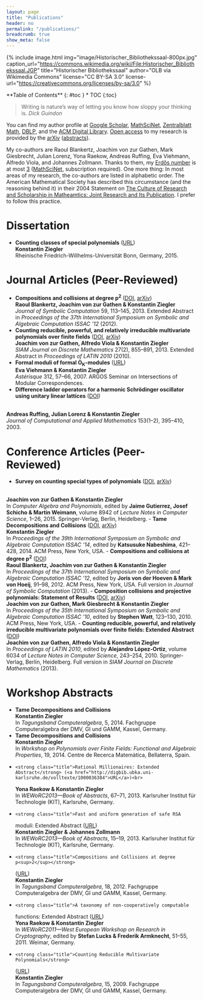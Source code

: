```yaml
---
layout: page
title: "Publications"
header: no
permalink: "/publications/"
breadcrumb: true
show_meta: false
---
```


{% include image.html
   img="image/Historischer_Bibliothekssaal-800px.jpg"
   caption_url="https://commons.wikimedia.org/wiki/File:Historischer_Bibliothekssaal.JGP"
   title="Historischer Bibliothekssaal"
   author="OLB via Wikimedia Commons"
   license="CC BY-SA 3.0"
   license-url="https://creativecommons.org/licenses/by-sa/3.0"
%}

<div class="panel radius" markdown="1">
**Table of Contents**
{: #toc }
*  TOC
{:toc}
</div>

> Writing is nature’s way of letting you know how sloppy your thinking
> is.
<cite>Dick Guindon</cite>

You can find my author profile at <a
href="http://scholar.google.de/citations?sortby=pubdate&amp;hl=de&amp;user=_C-Boh4AAAAJ&amp;view_op=list_works">Google
Scholar</a>, <a
href="http://www.ams.org/mathscinet/search/publications.html?pg1=INDI&amp;s1=718087">MathSciNet</a>,
<a
href="http://www.zentralblatt-math.org/zmath/en/advanced/?q=ai:ziegler.konstantin">Zentralblatt
Math</a>, <a
href="http://www.informatik.uni-trier.de/~ley/pers/hd/z/Ziegler:Konstantin.html">DBLP</a>,
and the <a
href="https://dl.acm.org/author_page.cfm?id=81466646150&amp;coll=DL&amp;dl=GUIDE&amp;CFID=522446437&amp;CFTOKEN=57491989">ACM
Digital Library</a>. <a
href="http://www.phdcomics.com/comics/archive.php?comicid=1533">Open
access</a> to my research is provided by the <a
href="http://arxiv.org/a/ziegler_k_1">arXiv</a> (<a
href="http://front.math.ucdavis.edu/search?a=konstantin+ziegler&amp;s=Abstracts">abstracts</a>).

My co-authors are Raoul Blankertz, Joachim von zur Gathen, Mark
Giesbrecht, Julian Lorenz, Yona Raekow, Andreas Ruffing, Eva Viehmann,
Alfredo Viola, and Johannes Zollmann. Thanks to them, my <a
href="https://en.wikipedia.org/wiki/Erd%C5%91s_number">Erd&#337;s
number</a> is at most <a
href="https://www.csauthors.net/distance/paul-erdos/konstantin%20ziegler">3</a>
(<a
href="http://www.ams.org/mathscinet/collaborationDistance.html?group_source=718087">MathSciNet</a>,
subscription required). One more thing: In most areas of my research,
the co-authors are listed in alphabetic order. The American
Mathematical Society has described this circumstance (and the
reasoning behind it) in their 2004 Statement on <a
href="https://www.ams.org/profession/leaders/culture/CultureStatement04.pdf">The
Culture of Research and Scholarship in Matheamtics: Joint Research and
Its Publication</a>. I prefer to follow this practice.

# Dissertation

- <strong class="title">Counting classes of special polynomials</strong>
    (<a href="http://hss.ulb.uni-bonn.de/2015/3981/3981.htm">URL</a>)<br>
    <strong class="author">Konstantin Ziegler</strong><br> Rheinische
    Friedrich-Willhelms-Universit&auml;t Bonn, Germany, 2015.



# Journal Articles (Peer-Reviewed)

- <strong class="title">Compositions and collisions at degree
    p<sup>2</sup></strong> (<a
    href="http://dx.doi.org/10.1016/j.jsc.2013.06.001">DOI</a>, <a
    href="http://arxiv.org/abs/1202.5810">arXiv</a>)<br> <strong
    class="author">Raoul Blankertz, Joachim von zur Gathen &amp;
    Konstantin Ziegler</strong><br> <cite>Journal of Symbolic
    Computation</cite> 59, 113&ndash;145, 2013. Extended Abstract in
    <cite>Proceedings of the 37th International Symposium on Symbolic
    and Algebraic Computation ISSAC '12</cite> (2012).
- <strong class="title">Counting reducible, powerful, and relatively irreducible
    multivariate polynomials over finite fields</strong>
    (<a href="http://dx.doi.org/10.1137/110854680">DOI</a>, <a href="http://arxiv.org/abs/0912.3312">arXiv</a>)<br>
    <strong class="author">Joachim von zur Gathen, Alfredo Viola &amp; Konstantin
      Ziegler</strong><br>
    <cite>SIAM Journal on Discrete
    Mathematics</cite> 27(2), 855&ndash;891, 2013.
    Extended Abstract in <cite>Proceedings of LATIN 2010</cite> (2010).
- <strong class="title">Formal moduli of formal O<sub>K</sub>-modules</strong> (<a href="http://smf4.emath.fr/Publications/Asterisque/2007/312/html/smf_ast_312_57-66.html">URL</a>)<br>
    <strong class="author">Eva Viehmann &amp; Konstantin Ziegler</strong><br>
      <cite>Ast&eacute;risque</cite> 312, 57&ndash;66, 2007. ARGOS
      Seminar on Intersections of Modular Correspondences.
- <strong class="title">Difference ladder operators for a harmonic Schr&ouml;dinger
    oscillator using unitary linear lattices</strong> (<a href="http://dx.doi.org/10.1016/S0377-0427(02)00613-1">DOI</a>)
<br>
    <strong class="author">Andreas Ruffing, Julian Lorenz &amp; Konstantin
      Ziegler</strong><br>
    <cite>Journal of Computational and Applied
      Mathematics</cite> 153(1&ndash;2),
      395&ndash;410, 2003.



# Conference Articles (Peer-Reviewed)

- <strong class="title">Survey on counting special types of polynomials</strong>
    (<a href="http://dx.doi.org/10.1007/978-3-319-15081-9_3">DOI</a>,
  <a href="http://arxiv.org/abs/1407.2970">arXiv</a>)
<br>
    <strong class="author">Joachim von zur Gathen &amp; Konstantin Ziegler</strong><br>
    In <cite>Computer Algebra and Polynomials</cite>, edited
    by <strong class="author">Jaime Gutierrez, Josef Schicho &amp;
    Martin Weimann</strong>, volume 8942 of <cite>Lecture Notes in
    Computer Science</cite>, 1&ndash;26, 2015. Springer-Verlag, Berlin,
    Heidelberg.
-  <strong class="title">Tame Decompositions and Collisions</strong> (<a href="http://dx.doi.org/10.1145/2608628.2608653">DOI</a>,
<a href="http://arxiv.org/abs/1402.5945">arXiv</a>)<br>
    <strong class="author">Konstantin Ziegler</strong><br>
    In <cite>Proceedings of the 39th International Symposium on Symbolic and
Algebraic Computation ISSAC '14</cite>, edited by <strong class="author">Katsusuke
    Nabeshima</strong>, 421&ndash;428, 2014. ACM Press, New York, USA.
-  <strong class="title">Compositions and collisions at degree p<sup>2</sup></strong>
    (<a href="http://dx.doi.org/10.1145/2442829.2442846">DOI</a>)<br>
    <strong class="author">Raoul Blankertz, Joachim von zur Gathen
      &amp; Konstantin Ziegler</strong><br> In <cite>Proceedings of
      the 37th International Symposium on Symbolic and Algebraic
      Computation ISSAC '12</cite>, edited
      by <strong class="author">Joris von der Hoeven &amp; Mark von
      Hoeij</strong>, 91&ndash;98, 2012.  ACM Press, New York, USA.
      Full version in <cite>Journal of Symbolic Computation</cite>
      (2013).
-     <strong class="title">Composition collisions and projective
    polynomials: Statement of Results</strong>
    (<a href="http://dx.doi.org/10.1145/1837934.1837962">DOI</a>,
    <a href="http://arxiv.org/abs/1005.1087">arXiv</a>)<br>
    <strong class="author">Joachim von zur Gathen, Mark Giesbrecht &amp; Konstantin
      Ziegler</strong><br>
    In <cite>Proceedings of the 35th International Symposium on Symbolic and
Algebraic Computation ISSAC '10</cite>, edited
    by <strong class="author">Stephen Watt</strong>, 123&ndash;130, 2010.
    ACM Press, New York, USA.
-     <strong class="title">Counting reducible, powerful, and relatively irreducible
    multivariate polynomials over finite fields: Extended Abstract</strong>
    (<a href="http://dx.doi.org/10.1007/978-3-642-12200-2_23">DOI</a>)<br>
    <strong class="author">Joachim von zur Gathen, Alfredo Viola &amp;
      Konstantin Ziegler</strong><br> In <cite>Proceedings of LATIN
      2010</cite>, edited by <strong class="author">Alejandro
      L&oacute;pez-Ortiz</strong>, volume 6034 of <cite>Lecture Notes
      in Computer Science</cite>, 243&ndash;254, 2010.
      Springer-Verlag, Berlin, Heidelberg. Full version in
    <cite>SIAM Journal on Discrete Mathematics</cite> (2013).



# Workshop Abstracts

- <strong class="title">Tame Decompositions and Collisions</strong><br>
    <strong class="author">Konstantin Ziegler</strong><br>
    In <cite>Tagungsband Computeralgebra</cite>, 5, 2014.
    Fachgruppe Computeralgebra der DMV, GI und GAMM, Kassel, Germany.
- <strong class="title">Tame Decompositions and Collisions</strong><br>
    <strong class="author">Konstantin Ziegler</strong><br>
    In <cite>Workshop on Polynomials over Finite Fields: Functional
    and Algebraic Properties</cite>, 19, 2014.
    Centre de Recerca Matem&agrave;tica, Bellaterra, Spain.
-     <strong class="title">Rational Millionaires: Extended Abstract</strong> (<a href="http://digbib.ubka.uni-karlsruhe.de/volltexte/1000036384">URL</a>)<br>
    <strong class="author">Yona Raekow &amp; Konstantin Ziegler</strong><br>
    In <cite>WEWoRC2013&mdash;Book of Abstracts</cite>, 67&ndash;71, 2013.
    Karlsruher Institut f&uuml;r Technologie (KIT), Karlsruhe, Germany.
-     <strong class="title">Fast and uniform generation of safe RSA
    moduli: Extended Abstract</strong>
    (<a href="http://digbib.ubka.uni-karlsruhe.de/volltexte/1000036384">URL</a>)<br>
    <strong class="author">Konstantin Ziegler &amp; Johannes Zollmann</strong><br>
    In <cite>WEWoRC2013&mdash;Book of Abstracts</cite>, 15&ndash;19, 2013.
    Karlsruher Institut f&uuml;r Technologie (KIT), Karlsruhe, Germany.
-     <strong class="title">Compositions and Collisions at degree p<sup>2</sup></strong>
    (<a href="http://www.fachgruppe-computeralgebra.de/data/Tagungen/Kassel2012/Booklet.pdf">URL</a>)<br>
    <strong class="author">Konstantin Ziegler</strong><br>
    In <cite>Tagungsband Computeralgebra</cite>, 18, 2012.
    Fachgruppe Computeralgebra der DMV, GI und GAMM, Kassel, Germany.
-     <strong class="title">A taxonomy of non-cooperatively computable
    functions: Extended Abstract</strong>
    (<a href="http://www.uni-weimar.de/cms/fileadmin/medien/medsicherheit/WEWoRC2011/files/conference_record3.pdf">URL</a>)<br>
    <strong class="author">Yona Raekow &amp; Konstantin Ziegler</strong><br>
    In <cite>WEWoRC2011&mdash;West European Workshop on Research in
    Cryptography</cite>, edited by <strong class="author">Stefan Lucks &amp; Frederik
      Armknecht</strong>, 51&ndash;55, 2011.
    Weimar, Germany.
-     <strong class="title">Counting Reducible Multivariate Polynomials</strong>
    (<a href="http://www.mathematik.uni-kassel.de/compmath/catagung/Booklet-Tagung-Kassel-2009.pdf">URL</a>)<br>
    <strong class="author">Konstantin Ziegler</strong><br>
    In <cite>Tagungsband Computeralgebra</cite>, 15, 2009.
    Fachgruppe Computeralgebra der DMV, GI und GAMM, Kassel, Germany.
